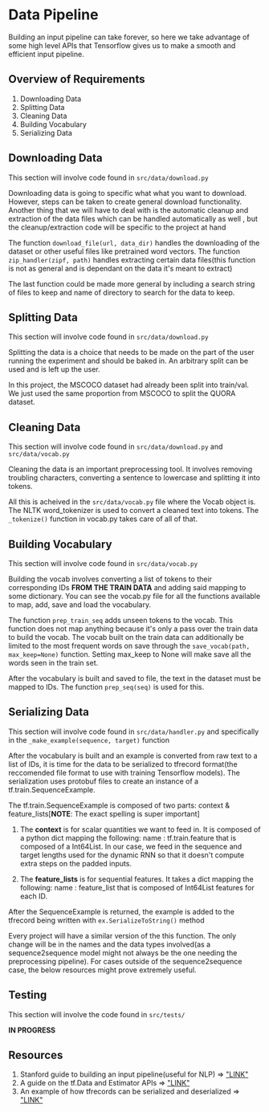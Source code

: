 # Data Pipeline

Building an input pipeline can take forever, so here we take advantage of some high level APIs that Tensorflow gives us to make a smooth and efficient input pipeline.

## Overview of Requirements
1. Downloading Data
2. Splitting Data
3. Cleaning Data
4. Building Vocabulary
5. Serializing Data

## Downloading Data
This section will involve code found in ```src/data/download.py```

Downloading data is going to specific what what you want to download. However, steps can be taken to create general download functionality.
Another thing that we will have to deal with is the automatic cleanup and extraction of the data files which can be handled automatically as well
, but the cleanup/extraction code will be specific to the project at hand

The function ```download_file(url, data_dir)``` handles the downloading of the dataset or other useful files like pretrained word vectors.
The function ```zip_handler(zipf, path)``` handles extracting certain data files(this function is not as general and is dependant on the data it's meant to extract)

The last function could be made more general by including a search string of files to keep and name of directory to search for the data to keep.

## Splitting Data
This section will involve code found in ```src/data/download.py```

Splitting the data is a choice that needs to be made on the part of the user running the experiment and should be baked in.
An arbitrary split can be used and is left up the user.

In this project, the MSCOCO dataset had already been split into train/val. We just used the same proportion from MSCOCO to split the
QUORA dataset.

## Cleaning Data
This section will involve code found in ```src/data/download.py``` and ```src/data/vocab.py```

Cleaning the data is an important preprocessing tool. It involves removing troubling characters, converting a sentence to lowercase and splitting it into tokens.

All this is acheived in the ```src/data/vocab.py``` file where the Vocab object is. The NLTK word_tokenizer is used to convert a cleaned text into tokens.
The ```_tokenize()``` function in vocab.py takes care of all of that. 

## Building Vocabulary
This section will involve code found in ```src/data/vocab.py```

Building the vocab involves converting a list of tokens to their corresponding IDs **FROM THE TRAIN DATA** and adding said mapping to some dictionary.
You can see the vocab.py file for all the functions available to map, add, save and load the vocabulary.

The function ```prep_train_seq``` adds unseen tokens to the vocab. This function does not map anything because it's only a pass over the train data to build the vocab.
The vocab built on the train data can additionally be limited to the most frequent words on save through the ```save_vocab(path, max_keep=None)``` function. Setting max_keep to None will make save all the words seen in the train set.

After the vocabulary is built and saved to file, the text in the dataset must be mapped to IDs. The function ```prep_seq(seq)``` is used for this.

## Serializing Data
This section will involve code found in ```src/data/handler.py``` and specifically in the ```_make_example(sequence, target)``` function

After the vocabulary is built and an example is converted from raw text to a list of IDs, it is time for the data to be serialized to tfrecord format(the reccomended file format to use with training Tensorflow models). The serialization uses protobuf files to create an instance of a tf.train.SequenceExample. 

The tf.train.SequenceExample is composed of two parts: context & feature_lists[**NOTE**: The exact spelling is super important]
1. The **context** is for scalar quantities we want to feed in. It is composed of a python dict mapping the following: name : tf.train.feature that is composed of a Int64List. In our case, we feed in the sequence and target lengths used for the dynamic RNN so that it doesn't compute extra steps on the padded inputs.

2. The **feature_lists** is for sequential features. It takes a dict mapping the following: name : feature_list that is composed of Int64List features for each ID.

After the SequenceExample is returned, the example is added to the tfrecord being written with ```ex.SerializeToString()``` method

Every project will have a similar version of the this function. The only change will be in the names and the data types involved(as a sequence2sequence model might not always be the one needing the preprocessing pipeline). For cases outside of the sequence2sequence case, the below resources might prove extremely useful.

## Testing
This section will involve the code found in ```src/tests/```

**IN PROGRESS**

## Resources
1. Stanford guide to building an input pipeline(useful for NLP) => ["LINK"](https://cs230-stanford.github.io/tensorflow-input-data.html)
2. A guide on the tf.Data and Estimator APIs => ["LINK"](http://ruder.io/text-classification-tensorflow-estimators/)
3. An example of how tfrecords can be serialized and deserialized => ["LINK"](https://github.com/yxtay/text-classification-tensorflow/blob/master/acl_imdb.py)